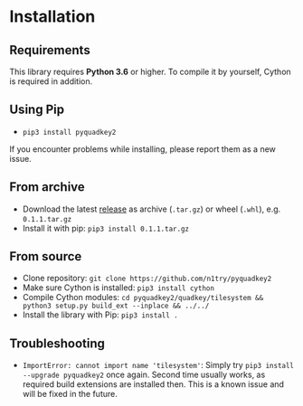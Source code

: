 # Installation

## Requirements
This library requires **Python 3.6** or higher. To compile it by yourself, Cython is required in addition.

## Using Pip
* `pip3 install pyquadkey2`

If you encounter problems while installing, please report them as a new issue.

## From archive
* Download the latest [release](https://github.com/n1try/pyquadkey2/releases) as archive (`.tar.gz`) or wheel (`.whl`), e.g. `0.1.1.tar.gz`
* Install it with pip: `pip3 install 0.1.1.tar.gz`

## From source
* Clone repository: `git clone https://github.com/n1try/pyquadkey2`
* Make sure Cython is installed: `pip3 install cython`
* Compile Cython modules: `cd pyquadkey2/quadkey/tilesystem && python3 setup.py build_ext --inplace && ../../`
* Install the library with Pip: `pip3 install .`

## Troubleshooting
* `ImportError: cannot import name 'tilesystem'`: Simply try `pip3 install --upgrade pyquadkey2` once again. Second time usually works, as required build extensions are installed then. This is a known issue and will be fixed in the future.
